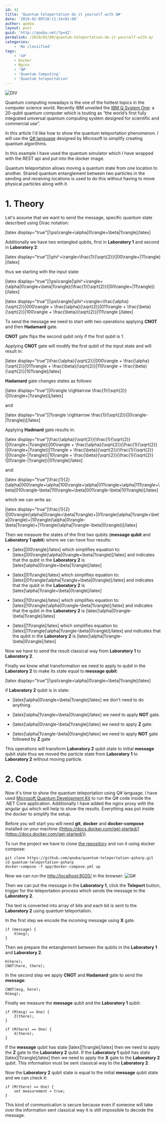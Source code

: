 ```yaml
---
id: 42
title: 'Quantum teleportation do it yourself with Q#'
date: '2019-02-09T20:11:24+01:00'
author: qooba
layout: post
guid: 'http://qooba.net/?p=42'
permalink: /2019/02/09/quantum-teleportation-do-it-yourself-with-q/
categories:
    - 'No classified'
tags:
    - 'C#'
    - Docker
    - Nginx
    - 'Q#'
    - 'Quantum Computing'
    - 'Quantum teleportation'
---
```


![DIV](https://qooba.net/wp-content/uploads/2019/01/tool-2766835_640.jpg)

Quantum computing nowadays is the one of the hottest topics in the computer science world. 
Recently IBM unveiled the [IBM Q System One](https://www.research.ibm.com/ibm-q/system-one/): a 20-qubit quantum computer which is touting as “the world’s first fully integrated universal quantum computing system designed for scientific and commercial use”.

In this article I'd like how to show the quantum teleportation phenomenon. I will use the [Q# language](https://docs.microsoft.com/en-us/quantum/?view=qsharp-preview) designed by Microsoft to simplify creating quantum algorithms. 

In this example I have used the quantum simulator which I have wrapped with the REST api and put into the docker image. 

Quantum teleportation allows moving a quantum state from one location to another. Shared quantum entanglement between two particles in the sending and receiving locations is used to do this without having to move physical particles along with it. 


# 1. Theory

Let's assume that we want to send the message, specific quantum state described using Dirac notation:

[latex display="true"]|\psi\rangle=\alpha|0\rangle+\beta|1\rangle[/latex] 

Additionally we have two entangled qubits, first in **Laboratory 1** and second in **Laboratory 2**: 

[latex display="true"]|\phi^+\rangle=\frac{1}{\sqrt{2}}(|00\rangle+|11\rangle)[/latex] 

thus we starting with the input state:

[latex display="true"]|\psi\rangle|\phi^+\rangle=(\alpha|0\rangle+\beta|1\rangle)(\frac{1}{\sqrt{2}}(|00\rangle+|11\rangle))[/latex] 

[latex display="true"]|\psi\rangle|\phi^+\rangle=\frac{\alpha}{\sqrt{2}}|000\rangle + \frac{\alpha}{\sqrt{2}}|011\rangle + \frac{\beta}{\sqrt{2}}|100\rangle + \frac{\beta}{\sqrt{2}}|111\rangle [/latex] 

To send the message we need to start with two operations applying **CNOT** and then **Hadamard** gate.

**CNOT** gate flips the second qubit only if the first qubit is 1.

Applying **CNOT** gate will modify the first qubit of the input state and will result in:

[latex display="true"]\frac{\alpha}{\sqrt{2}}|000\rangle + \frac{\alpha}{\sqrt{2}}|011\rangle + \frac{\beta}{\sqrt{2}}|110\rangle + \frac{\beta}{\sqrt{2}}|101\rangle[/latex] 

**Hadamard** gate changes states as follows:

[latex display="true"]|0\rangle \rightarrow \frac{1}{\sqrt{2}}(|0\rangle+|1\rangle))[/latex] 

and 

[latex display="true"]|1\rangle \rightarrow \frac{1}{\sqrt{2}}(|0\rangle-|1\rangle))[/latex] 


Applying **Hadmard** gate results in:

[latex display="true"]\frac{\alpha}{\sqrt{2}}(\frac{1}{\sqrt{2}}(|0\rangle+|1\rangle))|00\rangle + \frac{\alpha}{\sqrt{2}}(\frac{1}{\sqrt{2}}(|0\rangle+|1\rangle))|11\rangle + \frac{\beta}{\sqrt{2}}(\frac{1}{\sqrt{2}}(|0\rangle-|1\rangle))|10\rangle + \frac{\beta}{\sqrt{2}}(\frac{1}{\sqrt{2}}(|0\rangle-|1\rangle))|01\rangle[/latex] 

and:

[latex display="true"]\frac{1}{2}(\alpha|000\rangle+\alpha|100\rangle+\alpha|011\rangle+\alpha|111\rangle+\beta|010\rangle-\beta|110\rangle+\beta|001\rangle-\beta|101\rangle)[/latex] 

which we can write as:

[latex display="true"]\frac{1}{2}(|00\rangle(\alpha|0\rangle+\beta|1\rangle)+|01\rangle(\alpha|1\rangle+\beta|0\rangle)+|10\rangle(\alpha|0\rangle-\beta|1\rangle)+|11\rangle(\alpha|1\rangle-\beta|0\rangle))[/latex] 

Then we measure the states of the first two qubits (**message qubit** and **Laboratory 1 qubit**) where we can have four results:

- [latex]|00\rangle[/latex] which simplifies equation to: [latex]|00\rangle(\alpha|0\rangle+\beta|1\rangle)[/latex] and indicates that the qubit in the **Laboratory 2** is [latex]\alpha|0\rangle+\beta|1\rangle[/latex] 

- [latex]|01\rangle[/latex] which simplifies equation to: [latex]|01\rangle(\alpha|1\rangle+\beta|0\rangle)[/latex] and indicates that the qubit in the **Laboratory 2** is [latex]\alpha|1\rangle+\beta|0\rangle[/latex] 

- [latex]|10\rangle[/latex] which simplifies equation to: [latex]|10\rangle(\alpha|0\rangle-\beta|1\rangle)[/latex] and indicates that the qubit in the **Laboratory 2** is [latex]\alpha|0\rangle-\beta|1\rangle[/latex] 

- [latex]|11\rangle[/latex] which simplifies equation to: [latex]|11\rangle(\alpha|1\rangle-\beta|0\rangle)[/latex] and indicates that the qubit in the **Laboratory 2** is [latex]\alpha|1\rangle-\beta|0\rangle[/latex] 

Now we have to send the result classical way from **Laboratory 1** to **Laboratory 2**.

Finally we know what transformation we need to apply to qubit in the **Laboratory 2** 
to make its state equal to **message qubit**:

[latex display="true"]|\psi\rangle=\alpha|0\rangle+\beta|1\rangle[/latex] 

if **Laboratory 2** qubit is in state:

- [latex]\alpha|0\rangle+\beta|1\rangle[/latex] we don't need to do anything.

- [latex]\alpha|1\rangle+\beta|0\rangle[/latex] we need to apply **NOT** gate.

- [latex]\alpha|0\rangle-\beta|1\rangle[/latex] we need to apply **Z** gate.

- [latex]\alpha|1\rangle-\beta|0\rangle[/latex] we need to apply **NOT** gate followed by **Z** gate  

This operations will transform **Laboratory 2** qubit state to initial **message** qubit state thus we moved the particle state from **Laboratory 1** to **Laboratory 2** without moving particle.

# 2. Code

Now it's time to show the quantum teleportation using Q# language. I have used [Microsoft Quantum Development Kit](https://docs.microsoft.com/en-us/quantum/quickstart?view=qsharp-preview&tabs=tabid-vs2017) to run the Q# code inside the .NET Core application. Additionally I have added the nginx proxy with the angular gui which will help to show the results. 
Everything was put inside the docker to simplify the setup.


Before you will start you will need **git**, **docker** and **docker-compose** installed on your machine ([https://docs.docker.com/get-started/](https://docs.docker.com/get-started/))

To run the project we have to clone [the repository](https://github.com/qooba/quantum-teleportation-qsharp.git) and run it using docker compose:
```
git clone https://github.com/qooba/quantum-teleportation-qsharp.git
cd quantum-teleportation-qsharp
docker-compose -f app/docker-compose.yml up
```

Now we can run the [http://localhost:8020/](http://localhost:8020/) in the browser:
![Q#](https://qooba.net/wp-content/uploads/2019/02/quantum_teleportation_1-1024x466.png)

Then we can put the message in the **Laboratory 1**, click the **Teleport** button, trigger for the teleportation process which sends the message to the **Laboratory 2**. 

The text is converted into array of bits and each bit is sent to the **Laboratory 2** using quantum teleportation.

In the first step we encode the incoming message using **X** gate.
```
if (message) {
    X(msg);
}
```

Then we prepare the entanglement between the qubits in the **Laboratory 1** and **Laboratory 2**.
```
H(here);
CNOT(here, there);
```

In the second step we apply **CNOT** and **Hadamard** gate to send the **message**:
```
CNOT(msg, here);
H(msg);
```

Finally we measure the **message** qubit and the **Laboratory 1** qubit:
```
if (M(msg) == One) {
    Z(there);
}
            
if (M(here) == One) {
    X(there);
}
```

If the **message** qubit has state [latex]|1\rangle[/latex] then we need to apply the **Z** gate to the **Laboratory 2** qubit.
If the **Laboratory 1** qubit has state [latex]|1\rangle[/latex] then we need to apply the **X** gate to the **Laboratory 2** qubit. This information must be sent classical way to the **Laboratory 2**. 

Now the **Laboratory 2** qubit state is equal to the initial **message** qubit state and we can check it:
```
if (M(there) == One) {
    set measurement = true;
}
```

This kind of communication is secure because even if someone will take over the information sent classical way it is still impossible to decode the message.
